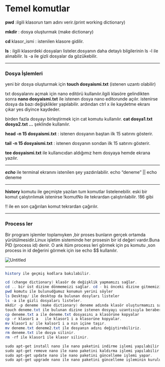 # Temel komutlar

**pwd** :ilgili klasorun tam adını verir.(print working dictionary)

**mkdir** : dosya oluşturmak (make dictionary)

**cd** klasor_ismi : istenilen klasore gidilir.

**ls** : ilgili klasordeki dosyaları listeler.dosyanın daha detaylı bilgilerinin ls -l ile alınabilir. ls -a ile gizli dosyalar da gözükebilir.

---

### Dosya İşlemleri

yeni bir dosya oluşturmak için **touch dosyaismi.txt** (istenen uzantı olabilir)

txt dosyalarını açmak için nano editörü kullanılır.ilgili klasöre gelindikten sonra **nano dosyaismi.txt** ile istenen dosya nano editorunde açılır. istenirse dosya da bazı değişklikler yapılabilir. ardından ctrl x ile kaydetme ekranı çıkar yes diyince kaydeder.

birden fazla dosyayı birleştirmek için cat komutu kullanılır. **cat dosya1.txt dosya2.txt …** şeklinde kullanılır.

**head -n 15 dosyaismi.txt** : istenen dosyanın baştan ilk 15 satırını gösterir.

**tail -n 15 dosyaismi.txt** : istenen dosyanın sondan ilk 15 satırını gösterir.

**tee dosyaismi.txt** ile kullanıcıdan aldığımız hem dosyaya hemde ekrana yazılır.

---

***echo*** ile terminal ekranını istenilen şey yazdırılabilir. echo “deneme” || echo deneme

---

**history** komutu ile geçmişte yazılan tum komutlar listelenebilir. eski bir komut çalıştırılımak istenirse !komutNo ile tekrardan çalıştırılabilir. !86 gibi

!! ile en son çağırılan komut tekrardan çağırılır.

---

### Process ler

Bir program işlemler toplamıyken ,bir proses bunların gerçek ortamda yürütülmesidir.Linux işletim sisteminde her prosesin bir id değeri vardır.Buna PID (process id) denir. O ank itüm process leri görmek için ps komutu ,son process in id değerini görmek için ise  echo $$ kullanılır. 

![Untitled](images/Temel%20komutlar/Untitled.png)

---

```powershell
history ile geçmiş kodlara bakılabilir.

cd (change dictionary) klasör de değişklik yapmamızı sağlar.
cd .. bir üst dizine dönmemeizi sağlar. cd - bi önceki dizine gitmemizi sağlar.
pwd komutu ile bulunudğumuz konumun yerini söyler
ls Desktop/ ile desktop da bulunan dosyları listeler
ls -a ile gizli dosyaları listeler.
mkdir -p deneme (make dictionary) deneme adında klasör oluşturmamızı sağlar.
touch deneme.txt ile bulunan dizine istenen dosyayı uzantısıyla beraber yazarak oluşturmamızı  sağlar.
cp deneme.txt a ile deneme.txt dosyasını a klasörüne kopyalar
cp -r klasor1 a   ile klasor1 i a klasorüne kopyalar.
mv klasor1 a/ ile kalsor1 i a nın içine taşır.
mv deneme.txt deneme2.txt ile dosyanın adını değiştirebiliriz.
rm deneme.txt ile dosya silinir.
rm -rf ile klasor1 ile klasor silinir.

sudo apt-get install nano ile nano paketini indirme işlemi yapılabilir.
sudo apt-get remove nano ile nano paketini kaldırma işlemi yapılabilir.
sudo apt-get update nano ile nano paketini güncelleme işlemi yapar.
sudo apt-get upgrade nano ile nano paketini güncelleme işleminin kurulumunu yapar.
```